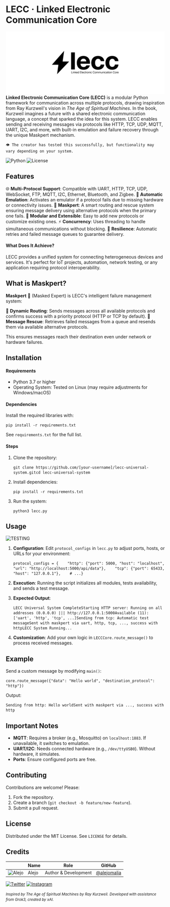 LECC · Linked Electronic Communication Core
========================
![HEADER](docs/banner01.png)
**Linked Electronic Communication Core (LECC)** is a modular Python framework for communication across multiple protocols, drawing inspiration from Ray Kurzweil's vision in *The Age of Spiritual Machines*. In the book, Kurzweil imagines a future with a shared electronic communication language, a concept that sparked the idea for this system. LECC enables sending and receiving messages via protocols like HTTP, TCP, UDP, MQTT, UART, I2C, and more, with built-in emulation and failure recovery through the unique Maskpert mechanism.

    👁 The creator has tested this successfully, but functionality may vary depending on your system.
![Python](https://img.shields.io/badge/Python-3.7+-blue) ![License](https://img.shields.io/badge/License-MIT-yellow)

Features
--------

🌐 **Multi-Protocol Support**: Compatible with UART, HTTP, TCP, UDP, WebSocket, FTP, MQTT, I2C, Ethernet, Bluetooth, and Zigbee.
🔄 **Automatic Emulation**: Activates an emulator if a protocol fails due to missing hardware or connectivity issues.
👺 **Maskpert**: A smart routing and rescue system ensuring message delivery using alternative protocols when the primary one fails.
🧩 **Modular and Extensible**: Easy to add new protocols or customize existing ones.
⚡ **Concurrency**: Uses threading to handle simultaneous communications without blocking.
💪 **Resilience**: Automatic retries and failed message queues to guarantee delivery.

#### What Does It Achieve?

LECC provides a unified system for connecting heterogeneous devices and services. It's perfect for IoT projects, automation, network testing, or any application requiring protocol interoperability.

What is Maskpert?
-----------------

**Maskpert** 👺 (Masked Expert) is LECC's intelligent failure management system:

🎯 **Dynamic Routing**: Sends messages across all available protocols and confirms success with a priority protocol (HTTP or TCP by default).
🧰 **Message Rescue**: Retrieves failed messages from a queue and resends them via available alternative protocols.

This ensures messages reach their destination even under network or hardware failures.



Installation
------------

#### Requirements

*   Python 3.7 or higher
*   Operating System: Tested on Linux (may require adjustments for Windows/macOS)

#### Dependencies

Install the required libraries with:

    pip install -r requirements.txt

See `requirements.txt` for the full list.

#### Steps

1.  Clone the repository:
    
        git clone https://github.com/[your-username]/lecc-universal-system.gitcd lecc-universal-system
    
2.  Install dependencies:
    
        pip install -r requirements.txt
    
3.  Run the system:
    
        python3 lecc.py
    

Usage
-----

![TESTING](docs/demo.gif)

1.  **Configuration**: Edit `protocol_configs` in `lecc.py` to adjust ports, hosts, or URLs for your environment:
    
        protocol_configs = {    "http": {"port": 5000, "host": "localhost", "url": "http://localhost:5000/api/data"},    "tcp": {"port": 65433, "host": "127.0.0.1"},    # ...}
    
2.  **Execution**: Running the script initializes all modules, tests availability, and sends a test message.
3.  **Expected Output**:
    
        LECC Universal System CompleteStarting HTTP server: Running on all addresses (0.0.0.0) ||| http://127.0.0.1:5000Available (11): ['uart', 'http', 'tcp', ...]Sending from tcp: Automatic test messageSent with maskpert via uart, http, tcp, ..., success with httpLECC System Running...
    
4.  **Customization**: Add your own logic in `LECCCore.route_message()` to process received messages.

Example
-------

Send a custom message by modifying `main()`:

    core.route_message({"data": "Hello world", "destination_protocol": "http"})

Output:

    Sending from http: Hello worldSent with maskpert via ..., success with http

Important Notes
---------------

*   **MQTT**: Requires a broker (e.g., Mosquitto) on `localhost:1883`. If unavailable, it switches to emulation.
*   **UART/I2C**: Needs connected hardware (e.g., `/dev/ttyUSB0`). Without hardware, it simulates.
*   **Ports**: Ensure configured ports are free.

Contributing
------------

Contributions are welcome! Please:

1.  Fork the repository.
2.  Create a branch (`git checkout -b feature/new-feature`).
3.  Submit a pull request.

License
-------

Distributed under the MIT License. See `LICENSE` for details.

Credits
-------

|                                                                                    | Name        | Role         | GitHub                                         |
| ---------------------------------------------------------------------------------- | ----------- | ------------ | ---------------------------------------------- |
| ![Alejo](https://github.com/alejomalia.png?size=72) | Alejo |   Author & Development   | [@alejomalia](https://github.com/alejomalia) |

[![Twitter](https://img.shields.io/badge/Twitter-black?style=for-the-badge&logo=twitter&logoColor=white)](https://twitter.com/alejomalia_) [![Instagram](https://img.shields.io/badge/Instagram-black?style=for-the-badge&logo=instagram&logoColor=white)](https://www.instagram.com/alejomalia/)

<small>*Inspired by _The Age of Spiritual Machines_ by Ray Kurzweil.*</small>
<small>*Developed with assistance from Grok3, created by xAI.*</small>